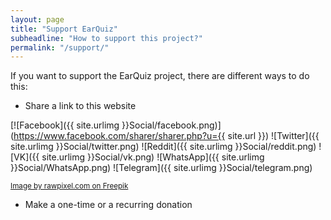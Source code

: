 ```yaml
---
layout: page
title: "Support EarQuiz"
subheadline: "How to support this project?"
permalink: "/support/"
---
```


If you want to support the EarQuiz project, there are different ways to do this:

* Share a link to this website

[![Facebook]({{ site.urlimg }}Social/facebook.png)](https://www.facebook.com/sharer/sharer.php?u={{ site.url }})
![Twitter]({{ site.urlimg }}Social/twitter.png)
![Reddit]({{ site.urlimg }}Social/reddit.png)
![VK]({{ site.urlimg }}Social/vk.png)
![WhatsApp]({{ site.urlimg }}Social/WhatsApp.png)
![Telegram]({{ site.urlimg }}Social/telegram.png)

<a href="https://www.freepik.com/free-vector/social-media-icons-vector-set-with-facebook-instagram-twitter-tiktok-youtube-logos_17221195.htm#query=facebook%20logo%20png&position=1&from_view=keyword&track=ais"><small>Image by rawpixel.com on Freepik</small></a><br />

* Make a one-time or a recurring donation